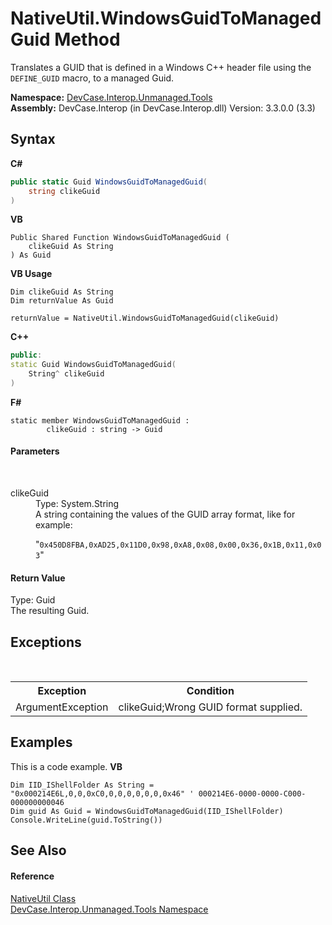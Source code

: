 # NativeUtil.WindowsGuidToManagedGuid Method 
 

Translates a GUID that is defined in a Windows C++ header file using the `DEFINE_GUID` macro, to a managed Guid.

**Namespace:**&nbsp;<a href="N_DevCase_Interop_Unmanaged_Tools">DevCase.Interop.Unmanaged.Tools</a><br />**Assembly:**&nbsp;DevCase.Interop (in DevCase.Interop.dll) Version: 3.3.0.0 (3.3)

## Syntax

**C#**<br />
``` C#
public static Guid WindowsGuidToManagedGuid(
	string clikeGuid
)
```

**VB**<br />
``` VB
Public Shared Function WindowsGuidToManagedGuid ( 
	clikeGuid As String
) As Guid
```

**VB Usage**<br />
``` VB Usage
Dim clikeGuid As String
Dim returnValue As Guid

returnValue = NativeUtil.WindowsGuidToManagedGuid(clikeGuid)
```

**C++**<br />
``` C++
public:
static Guid WindowsGuidToManagedGuid(
	String^ clikeGuid
)
```

**F#**<br />
``` F#
static member WindowsGuidToManagedGuid : 
        clikeGuid : string -> Guid 

```


#### Parameters
&nbsp;<dl><dt>clikeGuid</dt><dd>Type: System.String<br />A string containing the values of the GUID array format, like for example: 

 "`0x450D8FBA,0xAD25,0x11D0,0x98,0xA8,0x08,0x00,0x36,0x1B,0x11,0x03`"</dd></dl>

#### Return Value
Type: Guid<br />The resulting Guid.

## Exceptions
&nbsp;<table><tr><th>Exception</th><th>Condition</th></tr><tr><td>ArgumentException</td><td>clikeGuid;Wrong GUID format supplied.</td></tr></table>

## Examples
This is a code example. 
**VB**<br />
``` VB
Dim IID_IShellFolder As String = "0x000214E6L,0,0,0xC0,0,0,0,0,0,0,0x46" ' 000214E6-0000-0000-C000-000000000046
Dim guid As Guid = WindowsGuidToManagedGuid(IID_IShellFolder)
Console.WriteLine(guid.ToString())
```


## See Also


#### Reference
<a href="T_DevCase_Interop_Unmanaged_Tools_NativeUtil">NativeUtil Class</a><br /><a href="N_DevCase_Interop_Unmanaged_Tools">DevCase.Interop.Unmanaged.Tools Namespace</a><br />